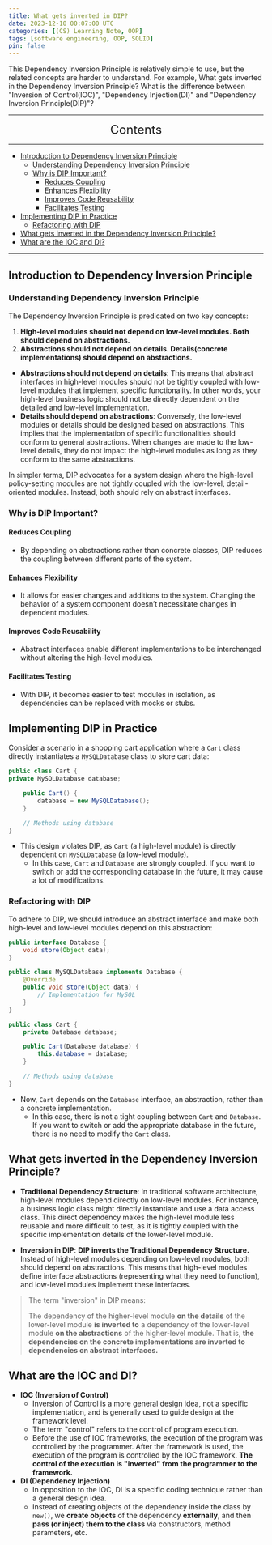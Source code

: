 ```yaml
---
title: What gets inverted in DIP?
date: 2023-12-10 00:07:00 UTC
categories: [(CS) Learning Note, OOP]
tags: [software engineering, OOP, SOLID]
pin: false
---
```


This Dependency Inversion Principle is relatively simple to use, but the related concepts are harder to understand. For example, What gets inverted in the Dependency Inversion Principle? What is the difference between "Inversion of Control(IOC)", "Dependency Injection(DI)" and "Dependency Inversion Principle(DIP)"?

---
<center><font size='5'> Contents </font></center>

---

<!-- TOC -->
  * [Introduction to Dependency Inversion Principle](#introduction-to-dependency-inversion-principle)
    * [Understanding Dependency Inversion Principle](#understanding-dependency-inversion-principle)
    * [Why is DIP Important?](#why-is-dip-important)
      * [Reduces Coupling](#reduces-coupling)
      * [Enhances Flexibility](#enhances-flexibility)
      * [Improves Code Reusability](#improves-code-reusability)
      * [Facilitates Testing](#facilitates-testing)
  * [Implementing DIP in Practice](#implementing-dip-in-practice)
    * [Refactoring with DIP](#refactoring-with-dip)
  * [What gets inverted in the Dependency Inversion Principle?](#what-gets-inverted-in-the-dependency-inversion-principle)
  * [What are the IOC and DI?](#what-are-the-ioc-and-di)
<!-- TOC -->

---

## Introduction to Dependency Inversion Principle

### Understanding Dependency Inversion Principle

The Dependency Inversion Principle is predicated on two key concepts:

1. **High-level modules should not depend on low-level modules. Both should depend on abstractions.**
2. **Abstractions should not depend on details. Details(concrete implementations) should depend on abstractions.** 
  - **Abstractions should not depend on details**: This means that abstract interfaces in high-level modules should not be tightly coupled with low-level modules that implement specific functionality. In other words, your high-level business logic should not be directly dependent on the detailed and low-level implementation.
  - **Details should depend on abstractions**: Conversely, the low-level modules or details should be designed based on abstractions. This implies that the implementation of specific functionalities should conform to general abstractions. When changes are made to the low-level details, they do not impact the high-level modules as long as they conform to the same abstractions.

In simpler terms, DIP advocates for a system design where the high-level policy-setting modules are not tightly coupled with the low-level, detail-oriented modules. Instead, both should rely on abstract interfaces.

### Why is DIP Important?

#### Reduces Coupling
- By depending on abstractions rather than concrete classes, DIP reduces the coupling between different parts of the system.

#### Enhances Flexibility
- It allows for easier changes and additions to the system. Changing the behavior of a system component doesn’t necessitate changes in dependent modules.

#### Improves Code Reusability
- Abstract interfaces enable different implementations to be interchanged without altering the high-level modules.

#### Facilitates Testing
- With DIP, it becomes easier to test modules in isolation, as dependencies can be replaced with mocks or stubs.



## Implementing DIP in Practice

Consider a scenario in a shopping cart application where a `Cart` class directly instantiates a `MySQLDatabase` class to store cart data:

```java
public class Cart {
private MySQLDatabase database;

    public Cart() {
        database = new MySQLDatabase();
    }

    // Methods using database
}
```

- This design violates DIP, as `Cart` (a high-level module) is directly dependent on `MySQLDatabase` (a low-level module).
  - In this case, `Cart` and `Database` are strongly coupled. If you want to switch or add the corresponding database in the future, it may cause a lot of modifications.

### Refactoring with DIP

To adhere to DIP, we should introduce an abstract interface and make both high-level and low-level modules depend on this abstraction:

```java
public interface Database {
    void store(Object data);
}

public class MySQLDatabase implements Database {
    @Override
    public void store(Object data) {
        // Implementation for MySQL
    }
}

public class Cart {
    private Database database;

    public Cart(Database database) {
        this.database = database;
    }

    // Methods using database
}
```

- Now, `Cart` depends on the `Database` interface, an abstraction, rather than a concrete implementation.
  - In this case, there is not a tight coupling between `Cart` and `Database`. If you want to switch or add the appropriate database in the future, there is no need to modify the `Cart` class.


## What gets inverted in the Dependency Inversion Principle?

- **Traditional Dependency Structure**: In traditional software architecture, high-level modules depend directly on low-level modules. For instance, a business logic class might directly instantiate and use a data access class. This direct dependency makes the high-level module less reusable and more difficult to test, as it is tightly coupled with the specific implementation details of the lower-level module.

- **Inversion in DIP**: **DIP inverts the Traditional Dependency Structure.** Instead of high-level modules depending on low-level modules, both should depend on abstractions. This means that high-level modules define interface abstractions (representing what they need to function), and low-level modules implement these interfaces. 

> The term "inversion" in DIP means: 
> 
> The dependency of the higher-level module **on the details** of the lower-level module **is inverted to** a dependency of the lower-level module **on the abstractions** of the higher-level module. That is, **the dependencies on the concrete implementations are inverted to dependencies on abstract interfaces.**

## What are the IOC and DI?

- **IOC (Inversion of Control)**
  - Inversion of Control is a more general design idea, not a specific implementation, and is generally used to guide design at the framework level.
  - The term "control" refers to the control of program execution.
  - Before the use of IOC frameworks, the execution of the program was controlled by the programmer. After the framework is used, the execution of the program is controlled by the IOC framework. **The control of the execution is "inverted" from the programmer to the framework.**
- **DI (Dependency Injection)**
  - In opposition to the IOC, DI is a specific coding technique rather than a general design idea.
  - Instead of creating objects of the dependency inside the class by `new()`, we **create objects** of the dependency **externally**, and then **pass (or inject) them to the class** via constructors, method parameters, etc.
